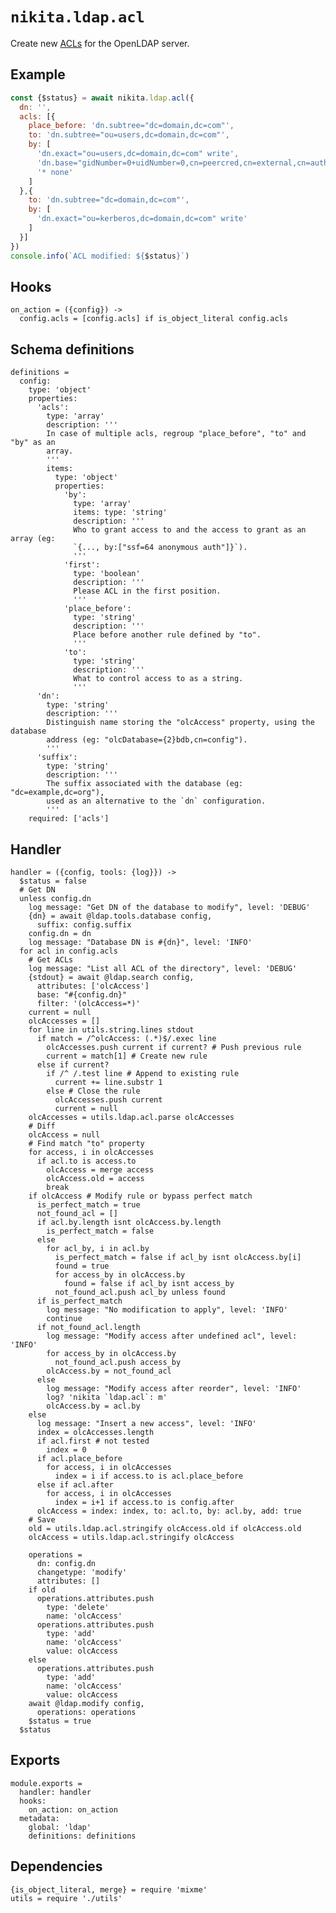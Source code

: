 
# `nikita.ldap.acl`

Create new [ACLs](acls) for the OpenLDAP server.

## Example

```js
const {$status} = await nikita.ldap.acl({
  dn: '',
  acls: [{
    place_before: 'dn.subtree="dc=domain,dc=com"',
    to: 'dn.subtree="ou=users,dc=domain,dc=com"',
    by: [
      'dn.exact="ou=users,dc=domain,dc=com" write',
      'dn.base="gidNumber=0+uidNumber=0,cn=peercred,cn=external,cn=auth" read',
      '* none'
    ]
  },{
    to: 'dn.subtree="dc=domain,dc=com"',
    by: [
      'dn.exact="ou=kerberos,dc=domain,dc=com" write'
    ]
  }]
})
console.info(`ACL modified: ${$status}`)
```

## Hooks

    on_action = ({config}) ->
      config.acls = [config.acls] if is_object_literal config.acls

## Schema definitions

    definitions =
      config:
        type: 'object'
        properties:
          'acls':
            type: 'array'
            description: '''
            In case of multiple acls, regroup "place_before", "to" and "by" as an
            array.
            '''
            items:
              type: 'object'
              properties:
                'by':
                  type: 'array'
                  items: type: 'string'
                  description: '''
                  Who to grant access to and the access to grant as an array (eg:
                  `{..., by:["ssf=64 anonymous auth"]}`).
                  '''
                'first':
                  type: 'boolean'
                  description: '''
                  Please ACL in the first position.
                  '''
                'place_before':
                  type: 'string'
                  description: '''
                  Place before another rule defined by "to".
                  '''
                'to':
                  type: 'string'
                  description: '''
                  What to control access to as a string.
                  '''
          'dn':
            type: 'string'
            description: '''
            Distinguish name storing the "olcAccess" property, using the database
            address (eg: "olcDatabase={2}bdb,cn=config").
            '''
          'suffix':
            type: 'string'
            description: '''
            The suffix associated with the database (eg: "dc=example,dc=org"),
            used as an alternative to the `dn` configuration.
            '''
        required: ['acls']

## Handler

    handler = ({config, tools: {log}}) ->
      $status = false
      # Get DN
      unless config.dn
        log message: "Get DN of the database to modify", level: 'DEBUG'
        {dn} = await @ldap.tools.database config,
          suffix: config.suffix
        config.dn = dn
        log message: "Database DN is #{dn}", level: 'INFO'
      for acl in config.acls
        # Get ACLs
        log message: "List all ACL of the directory", level: 'DEBUG'
        {stdout} = await @ldap.search config,
          attributes: ['olcAccess']
          base: "#{config.dn}"
          filter: '(olcAccess=*)'
        current = null
        olcAccesses = []
        for line in utils.string.lines stdout
          if match = /^olcAccess: (.*)$/.exec line
            olcAccesses.push current if current? # Push previous rule
            current = match[1] # Create new rule
          else if current?
            if /^ /.test line # Append to existing rule
              current += line.substr 1
            else # Close the rule
              olcAccesses.push current
              current = null
        olcAccesses = utils.ldap.acl.parse olcAccesses
        # Diff
        olcAccess = null
        # Find match "to" property
        for access, i in olcAccesses
          if acl.to is access.to
            olcAccess = merge access
            olcAccess.old = access
            break
        if olcAccess # Modify rule or bypass perfect match
          is_perfect_match = true
          not_found_acl = []
          if acl.by.length isnt olcAccess.by.length
            is_perfect_match = false
          else
            for acl_by, i in acl.by
              is_perfect_match = false if acl_by isnt olcAccess.by[i]
              found = true
              for access_by in olcAccess.by
                found = false if acl_by isnt access_by
              not_found_acl.push acl_by unless found
          if is_perfect_match
            log message: "No modification to apply", level: 'INFO'
            continue
          if not_found_acl.length
            log message: "Modify access after undefined acl", level: 'INFO'
            for access_by in olcAccess.by
              not_found_acl.push access_by
            olcAccess.by = not_found_acl
          else
            log message: "Modify access after reorder", level: 'INFO'
            log? 'nikita `ldap.acl`: m'
            olcAccess.by = acl.by
        else
          log message: "Insert a new access", level: 'INFO'
          index = olcAccesses.length
          if acl.first # not tested
            index = 0
          if acl.place_before
            for access, i in olcAccesses
              index = i if access.to is acl.place_before
          else if acl.after
            for access, i in olcAccesses
              index = i+1 if access.to is config.after
          olcAccess = index: index, to: acl.to, by: acl.by, add: true
        # Save
        old = utils.ldap.acl.stringify olcAccess.old if olcAccess.old
        olcAccess = utils.ldap.acl.stringify olcAccess
        
        operations =
          dn: config.dn
          changetype: 'modify'
          attributes: []
        if old
          operations.attributes.push
            type: 'delete'
            name: 'olcAccess'
          operations.attributes.push
            type: 'add'
            name: 'olcAccess'
            value: olcAccess
        else
          operations.attributes.push
            type: 'add'
            name: 'olcAccess'
            value: olcAccess
        await @ldap.modify config,
          operations: operations
        $status = true
      $status

## Exports

    module.exports =
      handler: handler
      hooks:
        on_action: on_action
      metadata:
        global: 'ldap'
        definitions: definitions

## Dependencies

    {is_object_literal, merge} = require 'mixme'
    utils = require './utils'

[acls]: http://www.openldap.org/doc/admin24/access-control.html
[tuto]: https://documentation.fusiondirectory.org/fr/documentation/convert_acl
